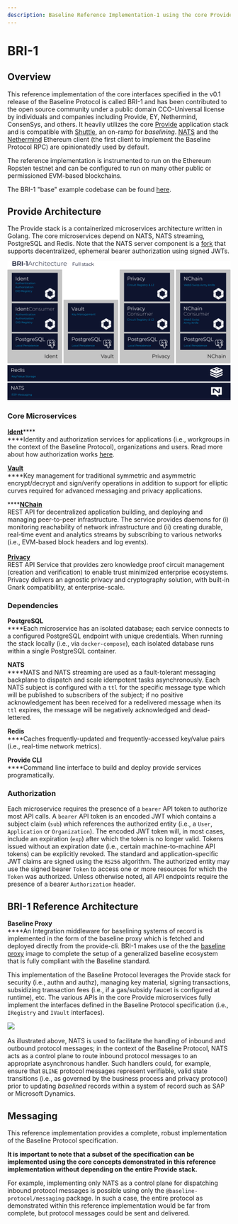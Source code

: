 ```yaml
---
description: Baseline Reference Implementation-1 using the core Provide stack.
---
```


# BRI-1

## Overview

This reference implementation of the core interfaces specified in the v0.1 release of the Baseline Protocol is called BRI-1 and has been contributed to the open source community under a public domain CCO-Universal license by individuals and companies including Provide, EY, Nethermind, ConsenSys, and others. It heavily utilizes the core [Provide](https://provide.services) application stack and is compatible with [Shuttle](https://shuttle.provide.services/waitlist), an on-ramp for _baselining_. [NATS](https://nats.io) and the [Nethermind](https://nethermind.io) Ethereum client (the first client to implement the Baseline Protocol RPC) are opinionatedly used by default.

The reference implementation is instrumented to run on the Ethereum Ropsten testnet and can be configured to run on many other public or permissioned EVM-based blockchains.

The BRI-1 "base" example codebase can be found [here](https://github.com/ethereum-oasis/baseline/tree/master/examples/bri-1/base-example).

## Provide Architecture

The Provide stack is a containerized microservices architecture written in Golang. The core microservices depend on NATS, NATS streaming, PostgreSQL and Redis. Note that the NATS server component is a [fork](https://github.com/kthomas/nats-server) that supports decentralized, ephemeral bearer authorization using signed JWTs.

![](<../../.gitbook/assets/image (6).png>)

### **Core Microservices**

[**Ident**](https://github.com/provideplatform/ident)\*\*\*\*\
\*\*\*\*Identity and authorization services for applications (i.e., workgroups in the context of the Baseline Protocol), organizations and users. Read more about how authorization works [here](./#authorization).

[**Vault**](https://github.com/provideplatform/vault)\
\*\*\*\*Key management for traditional symmetric and asymmetric encrypt/decrypt and sign/verify operations in addition to support for elliptic curves required for advanced messaging and privacy applications.

\*\*\*\*[**NChain**](https://github.com/provideplatform/nchain)\
REST API for decentralized application building, and deploying and managing peer-to-peer infrastructure. The service provides daemons for (i) monitoring reachability of network infrastructure and (ii) creating durable, real-time event and analytics streams by subscribing to various networks (i.e., EVM-based block headers and log events).\
\
[**Privacy**](https://github.com/provideplatform/privacy)\
REST API Service that provides zero knowledge proof circuit management (creation and verification) to enable trust minimized enterprise ecosystems. Privacy delivers an agnostic privacy and cryptography solution, with built-in Gnark compatibility, at enterprise-scale.

### Dependencies

**PostgreSQL**\
\*\*\*\*Each microservice has an isolated database; each service connects to a configured PostgreSQL endpoint with unique credentials. When running the stack locally (i.e., via `docker-compose`), each isolated database runs within a single PostgreSQL container.

**NATS**\
\*\*\*\*NATS and NATS streaming are used as a fault-tolerant messaging backplane to dispatch and scale idempotent tasks asynchronously. Each NATS subject is configured with a `ttl` for the specific message type which will be published to subscribers of the subject; if no positive acknowledgement has been received for a redelivered message when its `ttl` expires, the message will be negatively acknowledged and dead-lettered.

**Redis**\
\*\*\*\*Caches frequently-updated and frequently-accessed key/value pairs (i.e., real-time network metrics).

**Provide CLI**\
\*\*\*\*Command line interface to build and deploy provide services programatically.

### Authorization

Each microservice requires the presence of a `bearer` API token to authorize most API calls. A `bearer` API token is an encoded JWT which contains a subject claim (`sub`) which references the authorized entity (i.e., a `User`, `Application` or `Organization`). The encoded JWT token will, in most cases, include an expiration (`exp`) after which the token is no longer valid. Tokens issued without an expiration date (i.e., certain machine-to-machine API tokens) can be explicitly revoked. The standard and application-specific JWT claims are signed using the `RS256` algorithm. The authorized entity may use the signed bearer `Token` to access one or more resources for which the `Token` was authorized. Unless otherwise noted, all API endpoints require the presence of a bearer `Authorization` header.

## BRI-1 Reference Architecture

**Baseline Proxy**\
\*\*\*\*An Integration middleware for baselining systems of record is implemented in the form of the baseline proxy which is fetched and deployed directly from the provide-cli. BRI-1 makes use of the the [baseline proxy](https://docs.provide.services/api/quickstart/baseline/product-middleware-integration) image to complete the setup of a generalized baseline ecosystem that is fully compliant with the Baseline standard.

This implementation of the Baseline Protocol leverages the Provide stack for security (i.e., authn and authz), managing key material, signing transactions, subsidizing transaction fees (i.e., if a gas/subsidy faucet is configured at runtime), etc. The various APIs in the core Provide microservices fully implement the interfaces defined in the Baseline Protocol specification (i.e., `IRegistry` and `IVault` interfaces).

![](../../.gitbook/assets/baseline\_simple.png)

As illustrated above, NATS is used to facilitate the handling of inbound and outbound protocol messages; in the context of the Baseline Protocol, NATS acts as a control plane to route inbound protocol messages to an appropriate asynchronous handler. Such handlers could, for example, ensure that `BLINE` protocol messages represent verifiable, valid state transitions (i.e., as governed by the business process and privacy protocol) prior to updating _baselined_ records within a system of record such as SAP or Microsoft Dynamics.

## Messaging

This reference implementation provides a complete, robust implementation of the Baseline Protocol specification.

**It is important to note that a subset of the specification can be implemented using the core concepts demonstrated in this reference implementation without depending on the entire Provide stack.**

For example, implementing only NATS as a control plane for dispatching inbound protocol messages is possible using only the `@baseline-protocol/messaging` package. In such a case, the entire protocol as demonstrated within this reference implementation would be far from complete, but protocol messages could be sent and delivered.

##
